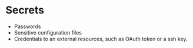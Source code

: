 # Secrets
- Passwords
- Sensitive configuration files
- Credentials to an external resources, such as OAuth token or a ssh key.
